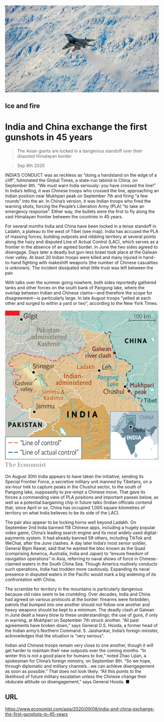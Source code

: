 ![](./images/20200912_ASP004.jpg)

## Ice and fire

# India and China exchange the first gunshots in 45 years

> The Asian giants are locked in a dangerous standoff over their disputed Himalayan border

> Sep 8th 2020

INDIA’S CONDUCT was as reckless as “doing a handstand on the edge of a cliff”, fulminated the Global Times, a state-run tabloid in China, on September 8th. “We must warn India seriously: you have crossed the line!” In India’s telling, it was Chinese troops who crossed the line, approaching an Indian position near Mukhpari peak on September 7th and firing “a few rounds” into the air. In China’s version, it was Indian troops who fired the warning shots, forcing the People’s Liberation Army (PLA) “to take an emergency response”. Either way, the bullets were the first to fly along the vast Himalayan frontier between the countries in 45 years.

For several months India and China have been locked in a tense standoff in Ladakh, a plateau to the west of Tibet (see map). India has accused the PLA of massing forces, building outposts and nibbling territory at several points along the hazy and disputed Line of Actual Control (LAC), which serves as a frontier in the absence of an agreed border. In June the two sides agreed to disengage. Days later a deadly but gun-less brawl took place at the Galwan river valley. At least 20 Indian troops were killed and many injured in hand-to-hand fighting with makeshift weapons (the number of Chinese casualties is unknown). The incident dissipated what little trust was left between the pair.

With talks over the summer going nowhere, both sides reportedly gathered tanks and other forces on the south bank of Pangong lake, where the overlap between Indian and Chinese claims—and therefore the scope for disagreement—is particularly large. In late August troops “yelled at each other and surged to within a yard or two”, according to the New York Times.



![](./images/20200912_ASM965_0.png)

On August 30th India appears to have taken the initiative, sending its Special Frontier Force, a secretive military unit manned by Tibetans, on a six-hour trek to capture peaks in the Chushul sector, to the south of Pangong lake, supposedly to pre-empt a Chinese move. That gave its forces a commanding view of PLA positions and important passes below, as well as a potential bargaining chip in future talks (Indian officials contend that, since April or so, China has occupied 1,000 square kilometres of territory on what India believes to be its side of the LAC).

The pair also appear to be locking horns well beyond Ladakh. On September 2nd India banned 118 Chinese apps, including a hugely popular video game, China’s leading search engine and its most widely used digital-payments system. It had already banned 59 others, including TikTok and WeChat, after the June clashes. A day later India’s most senior soldier, General Bipin Rawat, said that he wanted the bloc known as the Quad (comprising America, Australia, India and Japan) to “ensure freedom of navigation operations” in Asia, referring to naval shows of force in Chinese-claimed waters in the South China Sea. Though America routinely conducts such operations, India has trodden more cautiously. Expanding its naval presence in disputed waters in the Pacific would mark a big widening of its confrontation with China.

The scramble for territory in the mountains is particularly dangerous because old rules seem to be crumbling. Over decades, India and China had agreed on various protocols at the border: firearms were forbidden, patrols that bumped into one another should not follow one another and heavy weapons should be kept to a minimum. The deadly clash at Galwan in June dealt a heavy blow to these understandings; the use of guns, if only in warning, at Mukhpari on September 7th struck another. “All past agreements have broken down,” says General D.S. Hooda, a former head of the Indian army’s Northern Command. S. Jaishankar, India’s foreign minister, acknowledges that the situation is “very serious”.

Indian and Chinese troops remain very close to one another, though it will get harder to maintain their new outposts over the coming months. “In winter this is not a good place for humans to live,” noted Zhao Lijian, a spokesman for China’s foreign ministry, on September 8th. “So we hope, through diplomatic and military channels...we can achieve disengagement as soon as possible.” That does not look likely. “All this points to the likelihood of future military escalation unless the Chinese change their obdurate attitude on disengagement,” says General Hooda. ■

## URL

https://www.economist.com/asia/2020/09/08/india-and-china-exchange-the-first-gunshots-in-45-years
